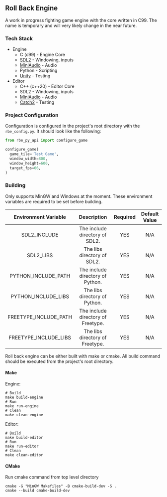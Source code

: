## Roll Back Engine

A work in progress fighting game engine with the core written in C99.  The name is temporary and will very likely change in the near future.

### Tech Stack

* Engine
  * C (c99) - Engine Core
  * [SDL2](https://github.com/libsdl-org/SDL) - Windowing, inputs
  * [MiniAudio](https://github.com/mackron/miniaudio) - Audio
  * Python - Scripting
  * [Unity](https://github.com/ThrowTheSwitch/Unity) - Testing
* Editor
    * C++ (c++20) - Editor Core
    * SDL2 - Windowing, inputs
    * [MiniAudio](https://github.com/mackron/miniaudio) - Audio
    * [Catch2](https://github.com/catchorg/Catch2) - Testing

### Project Configuration

Configuration is configured in the project's root directory with the `rbe_config.py`.  It should look like the following:

```python
from rbe_py_api import configure_game

configure_game(
  game_tile='Test Game',
  window_width=800,
  window_height=600,
  target_fps=66,
)
```

### Building

Only supports MinGW and Windows at the moment. These environment variables are required to be set before building.

|  Environment Variable |                      Description                   | Required | Default Value |
|:---------------------:|:--------------------------------------------------:|:--------:|:-------------:|
| SDL2_INCLUDE          | The include directory of SDL2.                     |    YES   |      N/A      |
| SDL2_LIBS             | The libs directory of SDL2.                        |    YES   |      N/A      |
| PYTHON_INCLUDE_PATH   | The include directory of Python.                   |    YES   |      N/A      |
| PYTHON_INCLUDE_LIBS   | The libs directory of Python.                      |    YES   |      N/A      |
| FREETYPE_INCLUDE_PATH | The include directory of Freetype.                 |    YES   |      N/A      |
| FREETYPE_INCLUDE_LIBS | The libs directory of Freetype.                    |    YES   |      N/A      |

Roll back engine can be either built with make or cmake.  All build command should be executed from the project's root directory.

#### Make

Engine:

```shell
# Build
make build-engine
# Run
make run-engine
# Clean
make clean-engine
```

Editor:

```shell
# Build
make build-editor
# Run
make run-editor
# Clean
make clean-editor
```

#### CMake

Run cmake command from top level directory

```shell
cmake -G "MinGW Makefiles" -B cmake-build-dev -S .
cmake --build cmake-build-dev
```
